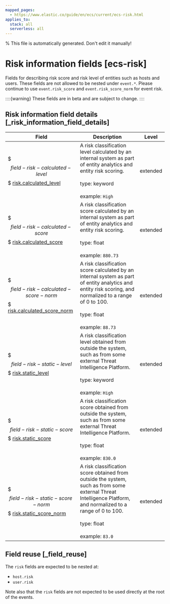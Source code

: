 ```yaml
---
mapped_pages:
  - https://www.elastic.co/guide/en/ecs/current/ecs-risk.html
applies_to:
  stack: all
  serverless: all
---
```

% This file is automatically generated. Don't edit it manually!

# Risk information fields [ecs-risk]

Fields for describing risk score and risk level of entities such as hosts and users. These fields are not allowed to be nested under `event.*`. Please continue to use `event.risk_score` and `event.risk_score_norm` for event risk.

::::{warning}
These fields are in beta and are subject to change.
::::

## Risk information field details [_risk_information_field_details]

| Field | Description | Level |
| --- | --- | --- |
| $$$field-risk-calculated-level$$$ [risk.calculated_level](#field-risk-calculated-level) | A risk classification level calculated by an internal system as part of entity analytics and entity risk scoring.<br><br>type: keyword<br><br>example: `High` | extended |
| $$$field-risk-calculated-score$$$ [risk.calculated_score](#field-risk-calculated-score) | A risk classification score calculated by an internal system as part of entity analytics and entity risk scoring.<br><br>type: float<br><br>example: `880.73` | extended |
| $$$field-risk-calculated-score-norm$$$ [risk.calculated_score_norm](#field-risk-calculated-score-norm) | A risk classification score calculated by an internal system as part of entity analytics and entity risk scoring, and normalized to a range of 0 to 100.<br><br>type: float<br><br>example: `88.73` | extended |
| $$$field-risk-static-level$$$ [risk.static_level](#field-risk-static-level) | A risk classification level obtained from outside the system, such as from some external Threat Intelligence Platform.<br><br>type: keyword<br><br>example: `High` | extended |
| $$$field-risk-static-score$$$ [risk.static_score](#field-risk-static-score) | A risk classification score obtained from outside the system, such as from some external Threat Intelligence Platform.<br><br>type: float<br><br>example: `830.0` | extended |
| $$$field-risk-static-score-norm$$$ [risk.static_score_norm](#field-risk-static-score-norm) | A risk classification score obtained from outside the system, such as from some external Threat Intelligence Platform, and normalized to a range of 0 to 100.<br><br>type: float<br><br>example: `83.0` | extended |

## Field reuse [_field_reuse]

The `risk` fields are expected to be nested at:

* `host.risk`
* `user.risk`

Note also that the `risk` fields are not expected to be used directly at the root of the events.
